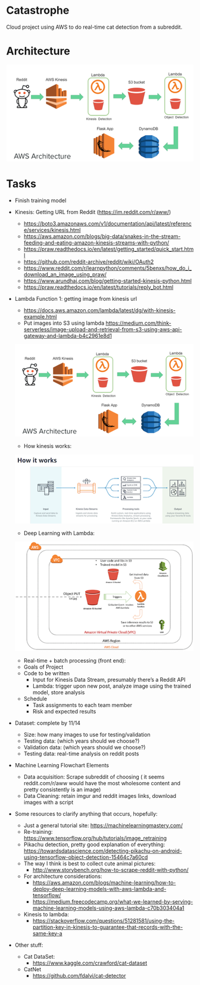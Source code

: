 # Catastrophe
Cloud project using AWS to do real-time cat detection from a subreddit.

# Architecture
![Architecutre](Images/Architecture.png)

# Tasks
  - Finish training model
  - Kinesis: Getting URL from Reddit (https://im.reddit.com/r/aww/)
      - https://boto3.amazonaws.com/v1/documentation/api/latest/reference/services/kinesis.html
      - https://aws.amazon.com/blogs/big-data/snakes-in-the-stream-feeding-and-eating-amazon-kinesis-streams-with-python/
      - https://praw.readthedocs.io/en/latest/getting_started/quick_start.html
      - https://github.com/reddit-archive/reddit/wiki/OAuth2
      - https://www.reddit.com/r/learnpython/comments/5benxs/how_do_i_download_an_image_using_praw/
      - https://www.arundhaj.com/blog/getting-started-kinesis-python.html
      - https://praw.readthedocs.io/en/latest/tutorials/reply_bot.html
  - Lambda Function 1: getting image from kinesis url
      - https://docs.aws.amazon.com/lambda/latest/dg/with-kinesis-example.html
      - Put images into S3 using lambda https://medium.com/think-serverless/image-upload-and-retrieval-from-s3-using-aws-api-gateway-and-lambda-b4c2961e8d1
      
      ![Architecutre](Images/Architecture.png)
      
      - How kinesis works:
      
      ![Tasks](Images/HowKinesisWorks.png)
      
      - Deep Learning with Lambda:
      
      ![Tasks](Images/DeepLearningLambda.png)
      
      - Real-time + batch processing (front end):
      - Goals of Project
      - Code to be written
          - Input for Kinesis Data Stream, presumably there’s a Reddit API
          - Lambda: trigger upon new post, analyze image using the trained model, store analysis 
      - Schedule
          - Task assignments to each team member
          - Risk and expected results
  - Dataset: complete by 11/14
      - Size: how many images to use for testing/validation
      - Testing data: (which years should we choose?)
      - Validation data: (which years should we choose?)
      - Testing data: real-time analysis on reddit posts
  - Machine Learning Flowchart Elements
      - Data acquisition: Scrape subreddit of choosing ( it seems reddit.com/r/aww would have the most wholesome content and pretty consistently is an image)
      - Data Cleaning: retain imgur and reddit images links, download images with a script

  - Some resources to clarify anything that occurs, hopefully:
      - Just a general tutorial site: https://machinelearningmastery.com/
      - Re-training: https://www.tensorflow.org/hub/tutorials/image_retraining
      - Pikachu detection, pretty good explanation of everything: https://towardsdatascience.com/detecting-pikachu-on-android-using-tensorflow-object-detection-15464c7a60cd
      - The way I think is best to collect cute animal pictures: 
          - http://www.storybench.org/how-to-scrape-reddit-with-python/
      - For architecture considerations: 
          - https://aws.amazon.com/blogs/machine-learning/how-to-deploy-deep-learning-models-with-aws-lambda-and-tensorflow/
          - https://medium.freecodecamp.org/what-we-learned-by-serving-machine-learning-models-using-aws-lambda-c70b303404a1
      - Kinesis to lambda: 
          - https://stackoverflow.com/questions/51281581/using-the-partition-key-in-kinesis-to-guarantee-that-records-with-the-same-key-a
  - Other stuff:
      - Cat DataSet:
          - https://www.kaggle.com/crawford/cat-dataset
      - CatNet
          - https://github.com/fdalvi/cat-detector
